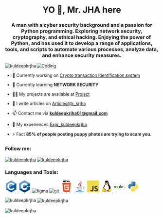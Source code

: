 <h1 align="center">YO 👋, Mr. JHA here </h1>

<h3 align="center">A man with a cyber security background and a passion for Python programming. Exploring network security, cryptography, and ethical hacking. Enjoying the power of Python, and has used it to develop a range of applications, tools, and scripts to automate various processes, analyze data, and enhance security measures.</h3>
<img align="right" alt="Coding" width="400" src="https://gifdb.com/images/high/network-mass-effect-animation-7a3roha8ci1c8lhq.gif">
<p align="left"> <img src="https://komarev.com/ghpvc/?username=kuldeepkrjha&label=Profile%20views&color=0e75b6&style=flat" alt="kuldeepkrjha" /> </p>

- 🔭 Currently working on [Crypto transaction identification system](PVT.)

- 🌱 Currently learning **NETWORK SECURITY**

- 👨‍💻 My projects are available at [Project](https://github.com/kuldeepkrjha)

- 📝 I write articles on [Articles@k_krjha](https://medium.com/@kuldeepkrjha)

- 📫 Contact me via **kuldeepkrjha01@gmail.com**

- 📄 My experiences [Expr_kuldeepkrjha](https://www.linkedin.com/in/kuldeepkrjha)

- ⚡ Fact **85% of people posting puppy photos are trying to scam you.**

<h3 align="left">Follow me:</h3>
<p align="left">
<a href="https://linkedin.com/in/kuldeepkrjha" target="blank"><img align="center" src="https://raw.githubusercontent.com/rahuldkjain/github-profile-readme-generator/master/src/images/icons/Social/linked-in-alt.svg" alt="kuldeepkrjha" height="30" width="40" /></a>
<a href="https://instagram.com/kuldeepkrjha" target="blank"><img align="center" src="https://raw.githubusercontent.com/rahuldkjain/github-profile-readme-generator/master/src/images/icons/Social/instagram.svg" alt="kuldeepkrjha" height="30" width="40" /></a>
</p>

<h3 align="left">Languages and Tools:</h3>
<p align="left"> <a href="https://www.cprogramming.com/" target="_blank" rel="noreferrer"> <img src="https://raw.githubusercontent.com/devicons/devicon/master/icons/c/c-original.svg" alt="c" width="40" height="40"/> </a> <a href="https://www.w3schools.com/cpp/" target="_blank" rel="noreferrer"> <img src="https://raw.githubusercontent.com/devicons/devicon/master/icons/cplusplus/cplusplus-original.svg" alt="cplusplus" width="40" height="40"/> </a> <a href="https://www.figma.com/" target="_blank" rel="noreferrer"> <img src="https://www.vectorlogo.zone/logos/figma/figma-icon.svg" alt="figma" width="40" height="40"/> </a> <a href="https://git-scm.com/" target="_blank" rel="noreferrer"> <img src="https://www.vectorlogo.zone/logos/git-scm/git-scm-icon.svg" alt="git" width="40" height="40"/> </a> <a href="https://www.w3.org/html/" target="_blank" rel="noreferrer"> <img src="https://raw.githubusercontent.com/devicons/devicon/master/icons/html5/html5-original-wordmark.svg" alt="html5" width="40" height="40"/> </a> <a href="https://www.java.com" target="_blank" rel="noreferrer"> <img src="https://raw.githubusercontent.com/devicons/devicon/master/icons/java/java-original.svg" alt="java" width="40" height="40"/> </a> <a href="https://developer.mozilla.org/en-US/docs/Web/JavaScript" target="_blank" rel="noreferrer"> <img src="https://raw.githubusercontent.com/devicons/devicon/master/icons/javascript/javascript-original.svg" alt="javascript" width="40" height="40"/> </a> <a href="https://www.linux.org/" target="_blank" rel="noreferrer"> <img src="https://raw.githubusercontent.com/devicons/devicon/master/icons/linux/linux-original.svg" alt="linux" width="40" height="40"/> </a> <a href="https://nodejs.org" target="_blank" rel="noreferrer"> <img src="https://raw.githubusercontent.com/devicons/devicon/master/icons/nodejs/nodejs-original-wordmark.svg" alt="nodejs" width="40" height="40"/> </a> <a href="https://www.python.org" target="_blank" rel="noreferrer"> <img src="https://raw.githubusercontent.com/devicons/devicon/master/icons/python/python-original.svg" alt="python" width="40" height="40"/> </a> </p>

<p><img align="left" src="https://github-readme-stats.vercel.app/api/top-langs?username=kuldeepkrjha&show_icons=true&locale=en&layout=compact" alt="kuldeepkrjha" /></p>

<p>&nbsp;<img align="center" src="https://github-readme-stats.vercel.app/api?username=kuldeepkrjha&show_icons=true&locale=en" alt="kuldeepkrjha" /></p>

<p><img align="center" src="https://github-readme-streak-stats.herokuapp.com/?user=kuldeepkrjha&" alt="kuldeepkrjha" /></p>
